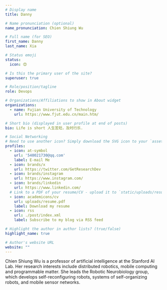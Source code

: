 ```yaml
---
# Display name
title: Danny

# Name pronunciation (optional)
name_pronunciation: Chien Shiung Wu

# Full name (for SEO)
first_name: Danny
last_name: Xia

# Status emoji
status:
  icon: 😍

# Is this the primary user of the site?
superuser: true

# Role/position/tagline
role: Devops

# Organizations/Affiliations to show in About widget
organizations:
  - name: Fujian University of Technology
    url: https://www.fjut.edu.cn/main.htm/

# Short bio (displayed in user profile at end of posts)
bio: Life is short 人生苦短，及时行乐.

# Social Networking
# Need to use another icon? Simply download the SVG icon to your `assets/media/icons/` folder.
profiles:
  - icon: at-symbol
    url: '540021730@qq.com'
    label: E-mail Me
  - icon: brands/x
    url: https://twitter.com/GetResearchDev
  - icon: brands/instagram
    url: https://www.instagram.com/
  - icon: brands/linkedin
    url: https://www.linkedin.com/
  # Link to a PDF of your resume/CV - upload it to `static/uploads/resume.pdf`
  - icon: academicons/cv
    url: uploads/resume.pdf
    label: Download my resume
  - icon: rss
    url: ./post/index.xml
    label: Subscribe to my blog via RSS feed

# Highlight the author in author lists? (true/false)
highlight_name: true

# Author's website URL
website: ""
---
```


Chien Shiung Wu is a professor of artificial intelligence at the Stanford AI Lab. Her research interests include
distributed robotics, mobile computing and programmable matter. She leads the Robotic Neurobiology group, which develops
self-reconfiguring robots, systems of self-organizing robots, and mobile sensor networks.
